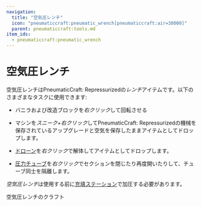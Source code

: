 ```yaml
---
navigation:
  title: "空気圧レンチ"
  icon: "pneumaticcraft:pneumatic_wrench[pneumaticcraft:air=30000]"
  parent: pneumaticcraft:tools.md
item_ids:
  - pneumaticcraft:pneumatic_wrench
---
```


# 空気圧レンチ

空気圧レンチは<Color hex="#228">PneumaticCraft: Repressurized</Color>の*レンチ*アイテムです。以下のさまざまなタスクに使用できます:


- バニラおよび改造ブロックを*右クリック*して回転させる
- マシンを*スニーク+右クリック*して<Color hex="#228">PneumaticCraft: Repressurized</Color>の機械を保存されているアップグレードと空気を保存したままアイテムとしてドロップします。


- [ドローン](./drone.md)を*右クリック*で解体してアイテムとしてドロップします。
- [圧力チューブ](../tubes/pressure_tubes.md)を*右クリック*でセクションを閉じたり再度開いたりして、チューブ同士を隔離します。

*空気圧レンチ*は使用する前に[充填ステーション](../machines/charging_station.md)で加圧する必要があります。

空気圧レンチのクラフト

<Recipe id="pneumaticcraft:pneumatic_wrench" />


